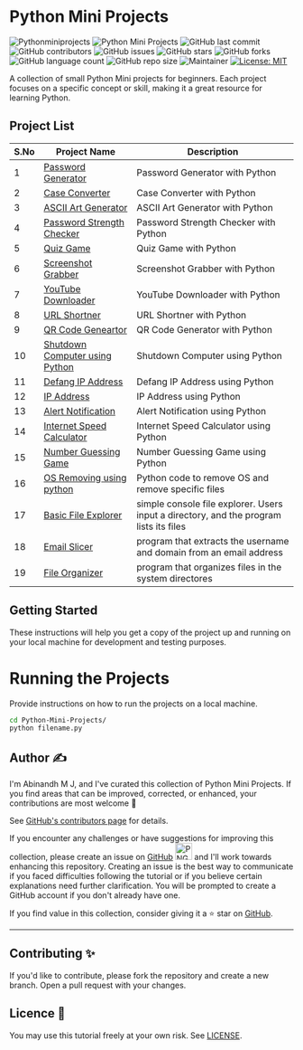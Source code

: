 # Python Mini Projects
![Pythonminiprojects](https://github.com/AbinandhMJ/Python-Mini-Projects/assets/99226172/5b97f326-9828-4907-9b3b-c486e7ab152f)
![Python Mini Projects](https://img.shields.io/github/languages/top/AbinandhMJ/Python-Mini-Projects)
![GitHub last commit](https://img.shields.io/github/last-commit/AbinandhMJ/Python-Mini-Projects)
![GitHub contributors](https://img.shields.io/github/contributors/AbinandhMJ/Python-Mini-Projects)
![GitHub issues](https://img.shields.io/github/issues/AbinandhMJ/Python-Mini-Projects)
![GitHub stars](https://img.shields.io/github/stars/AbinandhMJ/Python-Mini-Projects)
![GitHub forks](https://img.shields.io/github/forks/AbinandhMJ/Python-Mini-Projects)
![GitHub language count](https://img.shields.io/github/languages/count/AbinandhMJ/Python-Mini-Projects)
![GitHub repo size](https://img.shields.io/github/repo-size/AbinandhMJ/Python-Mini-Projects)
![Maintainer](https://img.shields.io/badge/Maintainer-AbinandhMJ-blue)
[![License: MIT](https://img.shields.io/badge/License-MIT-blueviolet.svg)](https://github.com/AbinandhMJ/Python-Mini-Projects/blob/master/LICENSE)

A collection of small Python Mini projects for beginners. Each project focuses on a specific concept or skill, making it a great resource for learning Python.

## Project List
| S.No | Project Name                                     | Description                                       |
| ---  | ------------------------------------------------ | ------------------------------------------------- |
| 1    | [Password Generator](https://github.com/AbinandhMJ/Python-Mini-Projects/blob/master/password-generator.py)   | Password Generator with Python                    |
| 2    | [Case Converter](https://github.com/AbinandhMJ/Python-Mini-Projects/blob/master/Caseconverter.py)              | Case Converter with Python                        |
| 3    | [ASCII Art Generator](https://github.com/AbinandhMJ/Python-Mini-Projects/blob/master/asciiart.py)               | ASCII Art Generator with Python                    |
| 4    | [Password Strength Checker](https://github.com/AbinandhMJ/Python-Mini-Projects/blob/master/PasswordStrengthChecker.py) | Password Strength Checker with Python         |
| 5    | [Quiz Game](https://github.com/AbinandhMJ/Python-Mini-Projects/blob/master/Quizgame.py)                        | Quiz Game with Python                             |
| 6    | [Screenshot Grabber](https://github.com/AbinandhMJ/Python-Mini-Projects/blob/master/Screenshotgrabber.py)      | Screenshot Grabber with Python                    |
| 7    | [YouTube Downloader](https://github.com/AbinandhMJ/Python-Mini-Projects/blob/master/YoutubeDownloader.py)      | YouTube Downloader with Python                    |
| 8    | [URL Shortner](https://github.com/AbinandhMJ/Python-Mini-Projects/blob/master/urlshortner.py)      | URL Shortner with Python                    |
| 9    | [QR Code Geneartor](https://github.com/AbinandhMJ/Python-Mini-Projects/blob/master/QRCode-Generator.py)      | QR Code Generator with Python                    |
| 10    | [Shutdown Computer using Python](https://github.com/AbinandhMJ/Python-Mini-Projects/blob/master/ShutdownComputerusingPython.py)      | Shutdown Computer using Python                    |
| 11    | [Defang IP Address](https://github.com/AbinandhMJ/Python-Mini-Projects/blob/master/DefangIPAddress.py)      | Defang IP Address using Python |
| 12    | [IP Address](https://github.com/AbinandhMJ/Python-Mini-Projects/blob/master/ipadressusingpyhton.py)      | IP Address using Python |
| 13    | [Alert Notification](https://github.com/AbinandhMJ/Python-Mini-Projects/blob/master/alert_notification.py)      | Alert Notification using Python |
| 14    | [Internet Speed Calculator](https://github.com/AbinandhMJ/Python-Mini-Projects/blob/master/internetspeed.py)      | Internet Speed Calculator using Python |
| 15    | [Number Guessing Game](https://github.com/AbinandhMJ/Python-Mini-Projects/blob/master/Number%20Guess%20Game.py)      | Number Guessing Game using Python |
| 16   | [OS Removing using python](https://github.com/AbinandhMJ/Python-Mini-Projects/blob/master/removefile.py)      | Python code to remove OS and remove specific files |
| 17   | [Basic File Explorer](https://github.com/AbinandhMJ/Python-Mini-Projects/blob/master/BasicFileExplorer.py)      | simple console file explorer. Users input a directory, and the program lists its files |
| 18   | [Email Slicer](https://github.com/AbinandhMJ/Python-Mini-Projects/blob/master/EmailSlicer.py)      | program that extracts the username and domain from an email address |
| 19   | [File Organizer](https://github.com/AbinandhMJ/Python-Mini-Projects/blob/master/FileOrganiser.py)      | program that organizes files in the system directores|

## Getting Started

These instructions will help you get a copy of the project up and running on your local machine for development and testing purposes.

# Running the Projects
Provide instructions on how to run the projects on a local machine.

```bash
cd Python-Mini-Projects/
python filename.py
```

## Author ✍️

I'm Abinandh M J, and I've curated this collection of Python Mini Projects. If you find areas that can be improved, corrected, or enhanced, your contributions are most welcome 🙏

See [GitHub's contributors page](https://github.com/AbinandhMJ/Python-Mini-Projects/graphs/contributors) for details.

If you encounter any challenges or have suggestions for improving this collection, please create an issue on [GitHub](https://github.com/AbinandhMJ/Python-Mini-Projects/issues/new) <img alt="PNG" width="30px" src="https://user-images.githubusercontent.com/48193918/124397909-86858c80-dd30-11eb-803c-9650d9c4a927.png" /> and I'll work towards enhancing this repository. Creating an issue is the best way to communicate if you faced difficulties following the tutorial or if you believe certain explanations need further clarification. You will be prompted to create a GitHub account if you don't already have one.

If you find value in this collection, consider giving it a ⭐ star on [GitHub](https://github.com/AbinandhMJ/Python-Mini-Projects).

---

## Contributing ✨
If you'd like to contribute, please fork the repository and create a new branch. Open a pull request with your changes.

## Licence 🧾
You may use this tutorial freely at your own risk. See [LICENSE](./LICENSE).
